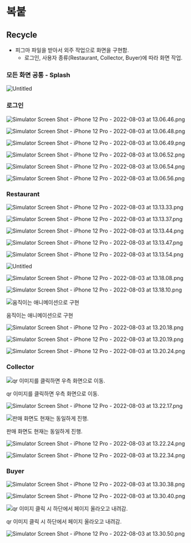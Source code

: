 # 복붙

## Recycle

- 피그마 파일을 받아서 외주 작업으로 화면을 구현함.
    - 로그인, 사용자 종류(Restaurant, Collector, Buyer)에 따라 화면 작업.

### 모든 화면 공통 - Splash

![Untitled](%E1%84%87%E1%85%A9%E1%86%A8%E1%84%87%E1%85%AE%E1%87%80%2079ddbd075c5549089c17f4e9ea4dc169/Untitled.png)

### 로그인

![Simulator Screen Shot - iPhone 12 Pro - 2022-08-03 at 13.06.46.png](%E1%84%87%E1%85%A9%E1%86%A8%E1%84%87%E1%85%AE%E1%87%80%2079ddbd075c5549089c17f4e9ea4dc169/Simulator_Screen_Shot_-_iPhone_12_Pro_-_2022-08-03_at_13.06.46.png)

![Simulator Screen Shot - iPhone 12 Pro - 2022-08-03 at 13.06.48.png](%E1%84%87%E1%85%A9%E1%86%A8%E1%84%87%E1%85%AE%E1%87%80%2079ddbd075c5549089c17f4e9ea4dc169/Simulator_Screen_Shot_-_iPhone_12_Pro_-_2022-08-03_at_13.06.48.png)

![Simulator Screen Shot - iPhone 12 Pro - 2022-08-03 at 13.06.49.png](%E1%84%87%E1%85%A9%E1%86%A8%E1%84%87%E1%85%AE%E1%87%80%2079ddbd075c5549089c17f4e9ea4dc169/Simulator_Screen_Shot_-_iPhone_12_Pro_-_2022-08-03_at_13.06.49.png)

![Simulator Screen Shot - iPhone 12 Pro - 2022-08-03 at 13.06.52.png](%E1%84%87%E1%85%A9%E1%86%A8%E1%84%87%E1%85%AE%E1%87%80%2079ddbd075c5549089c17f4e9ea4dc169/Simulator_Screen_Shot_-_iPhone_12_Pro_-_2022-08-03_at_13.06.52.png)

![Simulator Screen Shot - iPhone 12 Pro - 2022-08-03 at 13.06.54.png](%E1%84%87%E1%85%A9%E1%86%A8%E1%84%87%E1%85%AE%E1%87%80%2079ddbd075c5549089c17f4e9ea4dc169/Simulator_Screen_Shot_-_iPhone_12_Pro_-_2022-08-03_at_13.06.54.png)

![Simulator Screen Shot - iPhone 12 Pro - 2022-08-03 at 13.06.56.png](%E1%84%87%E1%85%A9%E1%86%A8%E1%84%87%E1%85%AE%E1%87%80%2079ddbd075c5549089c17f4e9ea4dc169/Simulator_Screen_Shot_-_iPhone_12_Pro_-_2022-08-03_at_13.06.56.png)

### Restaurant

![Simulator Screen Shot - iPhone 12 Pro - 2022-08-03 at 13.13.33.png](%E1%84%87%E1%85%A9%E1%86%A8%E1%84%87%E1%85%AE%E1%87%80%2079ddbd075c5549089c17f4e9ea4dc169/Simulator_Screen_Shot_-_iPhone_12_Pro_-_2022-08-03_at_13.13.33.png)

![Simulator Screen Shot - iPhone 12 Pro - 2022-08-03 at 13.13.37.png](%E1%84%87%E1%85%A9%E1%86%A8%E1%84%87%E1%85%AE%E1%87%80%2079ddbd075c5549089c17f4e9ea4dc169/Simulator_Screen_Shot_-_iPhone_12_Pro_-_2022-08-03_at_13.13.37.png)

![Simulator Screen Shot - iPhone 12 Pro - 2022-08-03 at 13.13.44.png](%E1%84%87%E1%85%A9%E1%86%A8%E1%84%87%E1%85%AE%E1%87%80%2079ddbd075c5549089c17f4e9ea4dc169/Simulator_Screen_Shot_-_iPhone_12_Pro_-_2022-08-03_at_13.13.44.png)

![Simulator Screen Shot - iPhone 12 Pro - 2022-08-03 at 13.13.47.png](%E1%84%87%E1%85%A9%E1%86%A8%E1%84%87%E1%85%AE%E1%87%80%2079ddbd075c5549089c17f4e9ea4dc169/Simulator_Screen_Shot_-_iPhone_12_Pro_-_2022-08-03_at_13.13.47.png)

![Simulator Screen Shot - iPhone 12 Pro - 2022-08-03 at 13.13.54.png](%E1%84%87%E1%85%A9%E1%86%A8%E1%84%87%E1%85%AE%E1%87%80%2079ddbd075c5549089c17f4e9ea4dc169/Simulator_Screen_Shot_-_iPhone_12_Pro_-_2022-08-03_at_13.13.54.png)

![Untitled](%E1%84%87%E1%85%A9%E1%86%A8%E1%84%87%E1%85%AE%E1%87%80%2079ddbd075c5549089c17f4e9ea4dc169/Untitled%201.png)

![Simulator Screen Shot - iPhone 12 Pro - 2022-08-03 at 13.18.08.png](%E1%84%87%E1%85%A9%E1%86%A8%E1%84%87%E1%85%AE%E1%87%80%2079ddbd075c5549089c17f4e9ea4dc169/Simulator_Screen_Shot_-_iPhone_12_Pro_-_2022-08-03_at_13.18.08.png)

![Simulator Screen Shot - iPhone 12 Pro - 2022-08-03 at 13.18.10.png](%E1%84%87%E1%85%A9%E1%86%A8%E1%84%87%E1%85%AE%E1%87%80%2079ddbd075c5549089c17f4e9ea4dc169/Simulator_Screen_Shot_-_iPhone_12_Pro_-_2022-08-03_at_13.18.10.png)

![움직이는 애니메이션으로 구현](%E1%84%87%E1%85%A9%E1%86%A8%E1%84%87%E1%85%AE%E1%87%80%2079ddbd075c5549089c17f4e9ea4dc169/Simulator_Screen_Recording_-_iPhone_12_Pro_-_2022-08-03_at_13.19.42.gif)

움직이는 애니메이션으로 구현

![Simulator Screen Shot - iPhone 12 Pro - 2022-08-03 at 13.20.18.png](%E1%84%87%E1%85%A9%E1%86%A8%E1%84%87%E1%85%AE%E1%87%80%2079ddbd075c5549089c17f4e9ea4dc169/Simulator_Screen_Shot_-_iPhone_12_Pro_-_2022-08-03_at_13.20.18.png)

![Simulator Screen Shot - iPhone 12 Pro - 2022-08-03 at 13.20.19.png](%E1%84%87%E1%85%A9%E1%86%A8%E1%84%87%E1%85%AE%E1%87%80%2079ddbd075c5549089c17f4e9ea4dc169/Simulator_Screen_Shot_-_iPhone_12_Pro_-_2022-08-03_at_13.20.19.png)

![Simulator Screen Shot - iPhone 12 Pro - 2022-08-03 at 13.20.24.png](%E1%84%87%E1%85%A9%E1%86%A8%E1%84%87%E1%85%AE%E1%87%80%2079ddbd075c5549089c17f4e9ea4dc169/Simulator_Screen_Shot_-_iPhone_12_Pro_-_2022-08-03_at_13.20.24.png)

### Collector

![qr 이미지를 클릭하면 우측 화면으로 이동.](%E1%84%87%E1%85%A9%E1%86%A8%E1%84%87%E1%85%AE%E1%87%80%2079ddbd075c5549089c17f4e9ea4dc169/Simulator_Screen_Shot_-_iPhone_12_Pro_-_2022-08-03_at_13.22.13.png)

qr 이미지를 클릭하면 우측 화면으로 이동.

![Simulator Screen Shot - iPhone 12 Pro - 2022-08-03 at 13.22.17.png](%E1%84%87%E1%85%A9%E1%86%A8%E1%84%87%E1%85%AE%E1%87%80%2079ddbd075c5549089c17f4e9ea4dc169/Simulator_Screen_Shot_-_iPhone_12_Pro_-_2022-08-03_at_13.22.17.png)

![판매 화면도 현재는 동일하게 진행.](%E1%84%87%E1%85%A9%E1%86%A8%E1%84%87%E1%85%AE%E1%87%80%2079ddbd075c5549089c17f4e9ea4dc169/Untitled%202.png)

판매 화면도 현재는 동일하게 진행.

![Simulator Screen Shot - iPhone 12 Pro - 2022-08-03 at 13.22.24.png](%E1%84%87%E1%85%A9%E1%86%A8%E1%84%87%E1%85%AE%E1%87%80%2079ddbd075c5549089c17f4e9ea4dc169/Simulator_Screen_Shot_-_iPhone_12_Pro_-_2022-08-03_at_13.22.24.png)

![Simulator Screen Shot - iPhone 12 Pro - 2022-08-03 at 13.22.34.png](%E1%84%87%E1%85%A9%E1%86%A8%E1%84%87%E1%85%AE%E1%87%80%2079ddbd075c5549089c17f4e9ea4dc169/Simulator_Screen_Shot_-_iPhone_12_Pro_-_2022-08-03_at_13.22.34.png)

### Buyer

![Simulator Screen Shot - iPhone 12 Pro - 2022-08-03 at 13.30.38.png](%E1%84%87%E1%85%A9%E1%86%A8%E1%84%87%E1%85%AE%E1%87%80%2079ddbd075c5549089c17f4e9ea4dc169/Simulator_Screen_Shot_-_iPhone_12_Pro_-_2022-08-03_at_13.30.38.png)

![Simulator Screen Shot - iPhone 12 Pro - 2022-08-03 at 13.30.40.png](%E1%84%87%E1%85%A9%E1%86%A8%E1%84%87%E1%85%AE%E1%87%80%2079ddbd075c5549089c17f4e9ea4dc169/Simulator_Screen_Shot_-_iPhone_12_Pro_-_2022-08-03_at_13.30.40.png)

![qr 이미지 클릭 시 하단에서 페이지 올라오고 내려감.](%E1%84%87%E1%85%A9%E1%86%A8%E1%84%87%E1%85%AE%E1%87%80%2079ddbd075c5549089c17f4e9ea4dc169/Simulator_Screen_Recording_-_iPhone_12_Pro_-_2022-08-03_at_13.31.31.gif)

qr 이미지 클릭 시 하단에서 페이지 올라오고 내려감.

![Simulator Screen Shot - iPhone 12 Pro - 2022-08-03 at 13.30.50.png](%E1%84%87%E1%85%A9%E1%86%A8%E1%84%87%E1%85%AE%E1%87%80%2079ddbd075c5549089c17f4e9ea4dc169/Simulator_Screen_Shot_-_iPhone_12_Pro_-_2022-08-03_at_13.30.50.png)